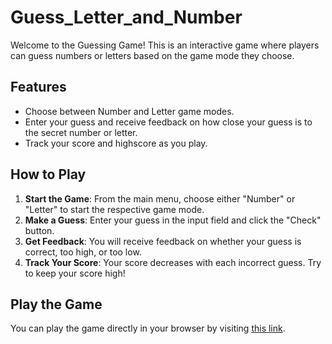 # Guess_Letter_and_Number

Welcome to the Guessing Game! This is an interactive game where players can guess numbers or letters based on the game mode they choose. 

## Features

- Choose between Number and Letter game modes.
- Enter your guess and receive feedback on how close your guess is to the secret number or letter.
- Track your score and highscore as you play.

## How to Play

1. **Start the Game**: From the main menu, choose either "Number" or "Letter" to start the respective game mode.
2. **Make a Guess**: Enter your guess in the input field and click the "Check" button.
3. **Get Feedback**: You will receive feedback on whether your guess is correct, too high, or too low.
4. **Track Your Score**: Your score decreases with each incorrect guess. Try to keep your score high!


## Play the Game

You can play the game directly in your browser by visiting [this link]().

